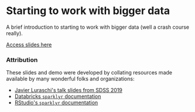 # Starting to work with bigger data
A brief introduction to starting to work with bigger data (well a crash course really).

[Access slides here](https://ttimbers.github.io/starting_to_work_with_bigger_data/presentation/starting_to_work_with_big_data.html)

### Attribution

These slides and demo were developed by collating resources made available by many wonderful folks and organizations:

- [Javier Luraschi's talk slides from SDSS 2019](https://github.com/javierluraschi/talks/tree/master/2019-05-31)
- [Databricks `sparklyr` documentation](https://docs.databricks.com/spark/latest/sparkr/sparklyr.html)
- [RStudio's `sparklyr` documentation](https://spark.rstudio.com/)
